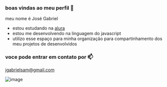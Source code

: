 ### boas vindas ao meu perfil 💙

meu nome é José Gabriel

- estou estudando na [alura](https://www.alura.com.br)
- estou me desenvolvendo na linguagem do javascript
- utilizo esse espaço para minha organização para compartinhamento dos meu projetos de desenvolvidos

### voce pode entrar em contato por 📫

jgabrielsam@gmail.com

![image](https://github.com/user-attachments/assets/37ecbcd8-6025-43f4-9465-1bee6e7cd849)
